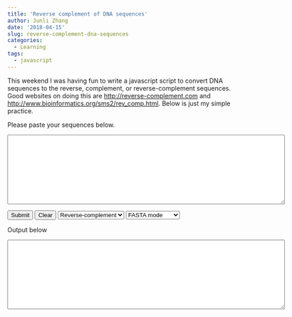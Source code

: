 ```yaml
---
title: 'Reverse complement of DNA sequences'
author: Junli Zhang
date: '2018-04-15'
slug: reverse-complement-dna-sequences
categories:
  - Learning
tags:
  - javascript
---
```


This weekend I was having fun to write a javascript script to convert DNA sequences to the reverse, complement, or reverse-complement sequences. Good websites on doing this are http://reverse-complement.com and http://www.bioinformatics.org/sms2/rev_comp.html. Below is just my simple practice.

<script src='/libs/simple-bioinformatics.js'></script>

<p id="demo">Please paste your sequences below.</p>

<textarea rows="10" cols="75" id="input"></textarea>
<br />

<button onclick="revcomp()">Submit</button>
<button onclick="clearseq()">Clear</button>
<select id="box1">
    <option value="RC">Reverse-complement</option>
    <option value="R">Reverse</option>
    <option value="C">Complement</option>
</select>
<select id="box2">
    <option value="fasta">FASTA mode</option>
    <option value="single_line">Single line mode</option>
</select>

<p>Output below</p>
<textarea rows="10" cols="75" id="output" ></textarea>
<br />
